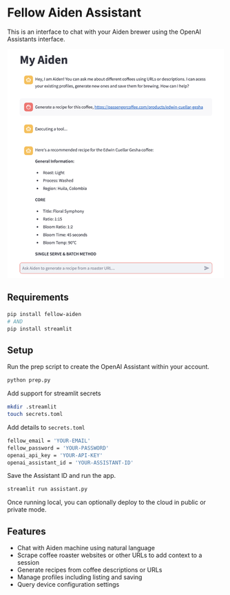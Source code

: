 # Fellow Aiden Assistant
This is an interface to chat with your Aiden brewer using the OpenAI Assistants interface. 

![Fellow Brew Studio](https://github.com/9b/fellow-aiden/blob/master/brew_assistant/fellow-brew-assistant.png?raw=true)

## Requirements
```sh
pip install fellow-aiden
# AND
pip install streamlit
```

## Setup
Run the prep script to create the OpenAI Assistant within your account.
```sh
python prep.py
```

Add support for streamlit secrets
```sh
mkdir .streamlit
touch secrets.toml
```

Add details to `secrets.toml`
```sh
fellow_email = 'YOUR-EMAIL'
fellow_password = 'YOUR-PASSWORD'
openai_api_key = 'YOUR-API-KEY'
openai_assistant_id = 'YOUR-ASSISTANT-ID'
```

Save the Assistant ID and run the app.
```sh
streamlit run assistant.py
``` 

Once running local, you can optionally deploy to the cloud in public or private mode.

## Features
* Chat with Aiden machine using natural language
* Scrape coffee roaster websites or other URLs to add context to a session
* Generate recipes from coffee descriptions or URLs
* Manage profiles including listing and saving
* Query device configuration settings

